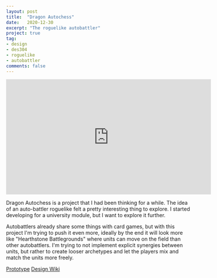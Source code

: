 ```yaml
---
layout: post
title:  "Dragon Autochess"
date:   2020-12-30
excerpt: "The roguelike autobattler"
project: true
tag:
- design
- des304
- roguelike
- autobattler
comments: false
---
```


<iframe width="560" height="315" src="https://www.youtube.com/watch?v=VfOWiUz5j7w" frameborder="0"> </iframe>

Dragon Autochess is a project that I had been thinking for a while. The idea of an auto-battler roguelike felt a pretty interesting thing to explore. I started developing for a university module, but I want to explore it further.

Autobattlers already share some things with card games, but with this project I'm trying to push it even more, ideally by the end it will look more like "Hearthstone Battlegrounds" where units can move on the field than other autobattlers. I'm trying to not implement explicit synergies between units, but rather to create looser archetypes and let the players mix and match the units more freely.

<a href="https://andreamin97.itch.io/dragonautochess" class="btn btn-info">Prototype</a>
<a href="https://dragonautochess-design-wiki.netlify.app/" class="btn btn-info">Design Wiki</a>

